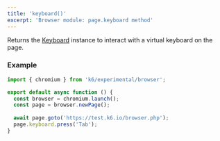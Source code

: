 ```yaml
---
title: 'keyboard()'
excerpt: 'Browser module: page.keyboard method'
---
```


Returns the [Keyboard](javascript-api/k6-experimental/browser/keyboard/) instance to interact with a virtual keyboard on the page.

### Example

<CodeGroup labels={[]}>

```javascript
import { chromium } from 'k6/experimental/browser';

export default async function () {
  const browser = chromium.launch();
  const page = browser.newPage();
  
  await page.goto('https://test.k6.io/browser.php');
  page.keyboard.press('Tab');
}
```

</CodeGroup>
